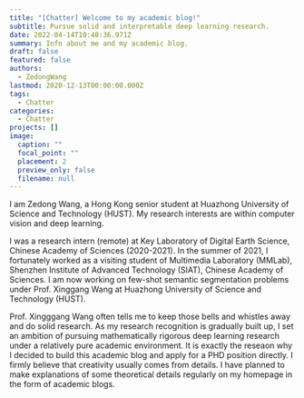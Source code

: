 ```yaml
---
title: "[Chatter] Welcome to my academic blog!"
subtitle: Pursue solid and interpretable deep learning research.
date: 2022-04-14T10:48:36.971Z
summary: Info about me and my academic blog.
draft: false
featured: false
authors:
  - ZedongWang
lastmod: 2020-12-13T00:00:00.000Z
tags:
  - Chatter
categories:
  - Chatter
projects: []
image:
  caption: ""
  focal_point: ""
  placement: 2
  preview_only: false
  filename: null
---
```

I am Zedong Wang, a Hong Kong senior student at Huazhong University of Science and Technology (HUST). My research interests are within computer vision and deep learning. 

I was a research intern (remote) at Key Laboratory of Digital Earth Science, Chinese Academy of Sciences (2020-2021). In the summer of 2021, I fortunately worked as a visiting student of Multimedia Laboratory (MMLab), Shenzhen Institute of Advanced Technology (SIAT), Chinese Academy of Sciences. I am now working on few-shot semantic segmentation problems under Prof. Xinggang Wang at Huazhong University of Science and Technology (HUST).


Prof. Xingggang Wang often tells me to keep those bells and whistles away and do solid research. As my research recognition is gradually built up, I set an ambition of pursuing mathematically rigorous deep learning research under a relatively pure academic environment. It is exactly the reseaon why I decided to build this academic blog and apply for a PHD position directly. I firmly believe that creativity usually comes from details. I have planned to make explanations of some theoretical details regularly on my homepage in the form of academic blogs.